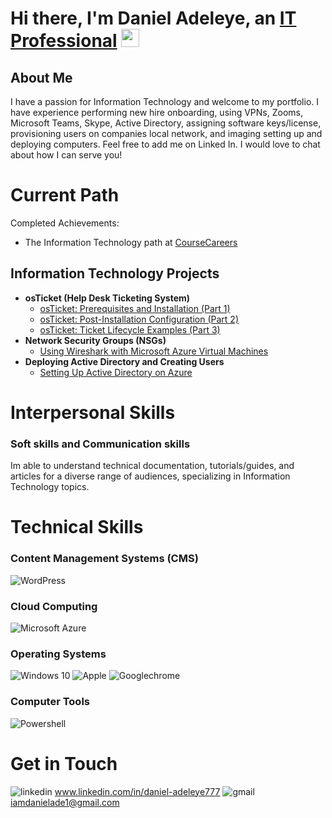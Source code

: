 # Hi there, I'm Daniel Adeleye, an <a href="[https://www.linkedin.com/in/daniel-adeleye-419b5342/]">IT Professional</a> <img src="https://media.giphy.com/media/hvRJCLFzcasrR4ia7z/giphy.gif" width="29px" height="29px">

## About Me

I have a passion for Information Technology and welcome to my portfolio. I have experience performing new hire onboarding, using VPNs, Zooms, Microsoft Teams, Skype, Active Directory, assigning software keys/license, provisioning users on companies local network, and imaging setting up and deploying computers. Feel free to add me on Linked In. I would love to chat about how I can serve you!


# Current Path 

Completed Achievements:

-  The Information Technology path at <a href="https://coursecareers.com">CourseCareers</a>
  

## Information Technology Projects

- <b>osTicket (Help Desk Ticketing System)</b>
  - [osTicket: Prerequisites and Installation (Part 1)](https://github.com/anumkhanit/osticket-prereqs)
  - [osTicket: Post-Installation Configuration (Part 2)](https://github.com/anumkhanit/post-install-config)
  - [osTicket: Ticket Lifecycle Examples (Part 3)](https://github.com/anumkhanit/ticket-lifecycle)
- <b>Network Security Groups (NSGs)</b>
  - [Using Wireshark with Microsoft Azure Virtual Machines](https://github.com/anumkhanit/azure-wireshark-network-protocols)
- <b>Deploying Active Directory and Creating Users</b>
  - [Setting Up Active Directory on Azure](https://github.com/anumkhanit/active-direct)

# Interpersonal Skills

### Soft skills and Communication skills
Im able to understand technical documentation, tutorials/guides, and articles for a diverse range of audiences, specializing in Information Technology topics.

# Technical Skills

### Content Management Systems (CMS)
![WordPress](https://img.shields.io/badge/wordpress-21759B?style=for-the-badge&logo=WordPress&logoColor=white)

### Cloud Computing
![Microsoft Azure](https://img.shields.io/badge/microsoft_azure-0078D4?style=for-the-badge&logo=MicrosoftAzure&logoColor=white)

### Operating Systems

![Windows 10](https://img.shields.io/badge/windows_10-0078D6?style=for-the-badge&logo=Windows10&logoColor=white)
![Apple](https://img.shields.io/badge/MacOs-000000?style=for-the-badge&logo=Apple&logoColor=white)
![Googlechrome](https://img.shields.io/badge/ChromeOs-4285F4?style=for-the-badge&logo=GoogleChrome&logoColor=white)

### Computer Tools

![Powershell](https://img.shields.io/badge/powershell-5391FE?style=for-the-badge&logo=PowerShell&logoColor=white)

# Get in Touch

![linkedin](https://img.shields.io/badge/Linked_In-0077B5?style=for-the-badge&logo=LinkedIn&logoColor=white) www.linkedin.com/in/daniel-adeleye777
![gmail](https://img.shields.io/badge/Gmail-D14836?style=for-the-badge&logo=Gmail&logoColor=white)iamdanielade1@gmail.com

